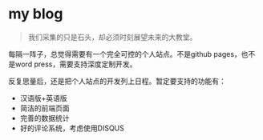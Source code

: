 # my blog

>我们采集的只是石头，却必须时刻展望未来的大教堂。

每隔一阵子，总觉得需要有一个完全可控的个人站点。不是github pages，也不是word press，需要支持深度定制开发。

反复思量后，还是把个人站点的开发列上日程。暂定要支持的功能有：

* 汉语版+英语版
* 简洁的前端页面
* 完善的数据统计
* 好的评论系统，考虑使用DISQUS
